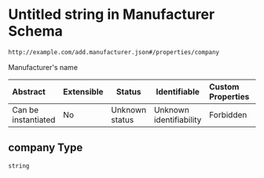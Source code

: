 # Untitled string in Manufacturer Schema

```txt
http://example.com/add.manufacturer.json#/properties/company
```

Manufacturer's name


| Abstract            | Extensible | Status         | Identifiable            | Custom Properties | Additional Properties | Access Restrictions | Defined In                                                                                   |
| :------------------ | ---------- | -------------- | ----------------------- | :---------------- | --------------------- | ------------------- | -------------------------------------------------------------------------------------------- |
| Can be instantiated | No         | Unknown status | Unknown identifiability | Forbidden         | Allowed               | none                | [add-manufacturer.schema.json\*](../out/add-manufacturer.schema.json "open original schema") |

## company Type

`string`
